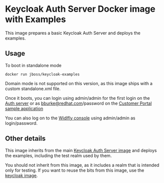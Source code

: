 # Keycloak Auth Server Docker image with Examples

This image prepares a basic Keycloak Auth Server and deploys the examples.

## Usage

To boot in standalone mode

    docker run jboss/keycloak-examples

Domain mode is not supported on this version, as this image ships with a custom standalone.xml file. 

Once it boots, you can login using admin/admin for the first login on the [Auth server](http://localhost:8080/auth/admin/) or as bburke@redhat.com/password on the [Customer Portal sample application](http://localhost:8080/customer-portal/customers/view.jsp) 

You can also log on to the [Widlfly console](http://localhost:9990/console/) using admin/admin as login/password. 

## Other details

This image inherits from the main [Keycloak Auth Server image](https://registry.hub.docker.com/u/jboss/keycloak/) and deploys the examples, including the test realm used by them. 

You should not inherit from this image, as it includes a realm that is intended only for testing. If you want to reuse the bits from this image, use the [keycloak image](https://registry.hub.docker.com/u/jboss/keycloak/). 

